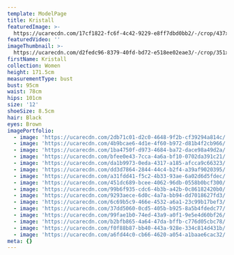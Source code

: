 ```yaml
---
template: ModelPage
title: Kristall
featuredImage: >-
  https://ucarecdn.com/17cf1822-fc6f-4c42-9229-e8ff7dbd0bb2/-/crop/437x214/0,128/-/preview/
featuredVideo: ''
imageThumbnail: >-
  https://ucarecdn.com/d2fedc96-8379-40fd-bd72-e518ee02eae3/-/crop/351x383/51,11/-/preview/
firstName: Kristall
collection: Women
height: 171.5cm
measurementType: bust
bust: 95cm
waist: 78cm
hips: 101cm
size: '12'
shoeSize: 8.5cm
hair: Black
eyes: Brown
imagePortfolio:
  - image: 'https://ucarecdn.com/2db71c01-d2c0-4648-9f2b-cf39294a814c/'
  - image: 'https://ucarecdn.com/4b9bcae6-4d1e-4f60-b972-d81b4f2cb966/'
  - image: 'https://ucarecdn.com/1ba4750f-d973-4684-ba72-dace98a49d2a/'
  - image: 'https://ucarecdn.com/bfee0e43-7cca-4a6a-bf10-0702da391c21/'
  - image: 'https://ucarecdn.com/da1b9973-0eda-4317-a185-afcca9c66323/'
  - image: 'https://ucarecdn.com/dd3d7864-2844-44c4-b2f4-a39af9020395/'
  - image: 'https://ucarecdn.com/a31fdd41-f5c2-4b33-93ae-6a02d6d5fdec/'
  - image: 'https://ucarecdn.com/451dc689-bcee-4062-96db-0558b0bcf300/'
  - image: 'https://ucarecdn.com/99b6f935-cdc6-4b3b-a42b-0c86182420b0/'
  - image: 'https://ucarecdn.com/9293aece-6d0c-4a7a-bb94-dd7018627fd3/'
  - image: 'https://ucarecdn.com/6c69b5c9-466e-4532-a6a1-23c99b17bef3/'
  - image: 'https://ucarecdn.com/37dd5060-0cd5-405b-b925-8a5b4fdedc77/'
  - image: 'https://ucarecdn.com/99fae1b0-74ed-43a9-a0f1-9e5e4d60bf26/'
  - image: 'https://ucarecdn.com/b2bfb865-4a64-47da-bffb-c776d05cbc78/'
  - image: 'https://ucarecdn.com/f0f88b87-bb40-443a-928e-334c814d431b/'
  - image: 'https://ucarecdn.com/a6fd44c0-cb66-4620-a054-a1baae6cac32/'
meta: {}
---
```


